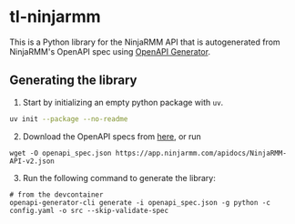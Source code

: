 # tl-ninjarmm

This is a Python library for the NinjaRMM API that is autogenerated from NinjaRMM's OpenAPI spec using [OpenAPI Generator](https://openapi-generator.tech/).

## Generating the library
1. Start by initializing an empty python package with `uv`.
```bash
uv init --package --no-readme 
``` 
2. Download the OpenAPI specs from [here](https://app.ninjarmm.com/apidocs/NinjaRMM-API-v2.json), or run 
```
wget -O openapi_spec.json https://app.ninjarmm.com/apidocs/NinjaRMM-API-v2.json
```
3. Run the following command to generate the library:
```
# from the devcontainer
openapi-generator-cli generate -i openapi_spec.json -g python -c config.yaml -o src --skip-validate-spec
```